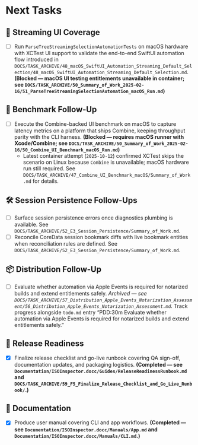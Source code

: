 # Next Tasks

## 🧪 Streaming UI Coverage

- [ ] Run `ParseTreeStreamingSelectionAutomationTests` on macOS hardware with XCTest UI support to validate the end-to-end SwiftUI automation flow introduced in `DOCS/TASK_ARCHIVE/48_macOS_SwiftUI_Automation_Streaming_Default_Selection/48_macOS_SwiftUI_Automation_Streaming_Default_Selection.md`. **(Blocked — macOS UI testing entitlements unavailable in container; see `DOCS/TASK_ARCHIVE/50_Summary_of_Work_2025-02-16/51_ParseTreeStreamingSelectionAutomation_macOS_Run.md`)**

## 🔬 Benchmark Follow-Up

- [ ] Execute the Combine-backed UI benchmark on macOS to capture latency metrics on a platform that ships Combine, keeping throughput parity with the CLI harness. **(Blocked — requires macOS runner with Xcode/Combine; see `DOCS/TASK_ARCHIVE/50_Summary_of_Work_2025-02-16/50_Combine_UI_Benchmark_macOS_Run.md`)**
  - Latest container attempt (`2025-10-12`) confirmed XCTest skips the scenario on Linux because `Combine` is unavailable; macOS hardware run still required. See `DOCS/TASK_ARCHIVE/47_Combine_UI_Benchmark_macOS/Summary_of_Work.md` for details.

## 🛠️ Session Persistence Follow-Ups

- [ ] Surface session persistence errors once diagnostics plumbing is available. See `DOCS/TASK_ARCHIVE/52_E3_Session_Persistence/Summary_of_Work.md`.
- [ ] Reconcile CoreData session bookmark diffs with live bookmark entities when reconciliation rules are defined. See `DOCS/TASK_ARCHIVE/52_E3_Session_Persistence/Summary_of_Work.md`.

## 📦 Distribution Follow-Up

- [ ] Evaluate whether automation via Apple Events is required for notarized builds and extend entitlements safely. *Archived — see `DOCS/TASK_ARCHIVE/57_Distribution_Apple_Events_Notarization_Assessment/56_Distribution_Apple_Events_Notarization_Assessment.md`.* Track progress alongside `todo.md` entry “PDD:30m Evaluate whether automation via Apple Events is required for notarized builds and extend entitlements safely.”

## 🧾 Release Readiness

- [x] Finalize release checklist and go-live runbook covering QA sign-off, documentation updates, and packaging logistics. **(Completed — see `Documentation/ISOInspector.docc/Guides/ReleaseReadinessRunbook.md` and `DOCS/TASK_ARCHIVE/59_F5_Finalize_Release_Checklist_and_Go_Live_Runbook/`.)**

## 📘 Documentation

- [x] Produce user manual covering CLI and app workflows. **(Completed — see `Documentation/ISOInspector.docc/Manuals/App.md` and `Documentation/ISOInspector.docc/Manuals/CLI.md`.)**
